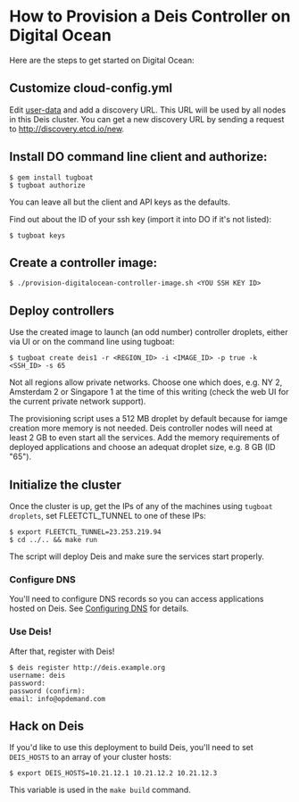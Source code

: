 # How to Provision a Deis Controller on Digital Ocean

Here are the steps to get started on Digital Ocean:

## Customize cloud-config.yml
Edit [user-data](../coreos/user-data) and add a discovery URL. This URL will be used by all nodes in this Deis cluster. You can get a new discovery URL by sending a request to http://discovery.etcd.io/new.

## Install DO command line client and authorize:
```console
$ gem install tugboat
$ tugboat authorize
```
You can leave all but the client and API keys as the defaults.

Find out about the ID of your ssh key (import it into DO if it's not listed):
```console
$ tugboat keys
```

## Create a controller image:
```console
$ ./provision-digitalocean-controller-image.sh <YOU SSH KEY ID>
```

## Deploy controllers
Use the created image to launch (an odd number) controller droplets, either via UI
or on the command line using tugboat:
```console
$ tugboat create deis1 -r <REGION_ID> -i <IMAGE_ID> -p true -k <SSH_ID> -s 65
```

Not all regions allow private networks. Choose one which does, e.g. NY 2, Amsterdam 2 or
Singapore 1 at the time of this writing (check the web UI for the current private network
support).

The provisioning script uses a 512 MB droplet by default because for iamge creation
more memory is not needed. Deis controller nodes will need at least 2 GB to even start all
the services. Add the memory requirements of deployed applications and choose an adequat
droplet size, e.g. 8 GB (ID "65").

## Initialize the cluster
Once the cluster is up, get the IPs of any of the machines using `tugboat droplets`, set
FLEETCTL_TUNNEL to one of these IPs:
```console
$ export FLEETCTL_TUNNEL=23.253.219.94
$ cd ../.. && make run
```
The script will deploy Deis and make sure the services start properly.

### Configure DNS
You'll need to configure DNS records so you can access applications hosted on Deis. See [Configuring DNS](http://docs.deis.io/en/latest/operations/configure-dns/) for details.

### Use Deis!
After that, register with Deis!
```console
$ deis register http://deis.example.org
username: deis
password:
password (confirm):
email: info@opdemand.com
```

## Hack on Deis
If you'd like to use this deployment to build Deis, you'll need to set `DEIS_HOSTS` to an array of your cluster hosts:
```console
$ export DEIS_HOSTS=10.21.12.1 10.21.12.2 10.21.12.3
```

This variable is used in the `make build` command.
